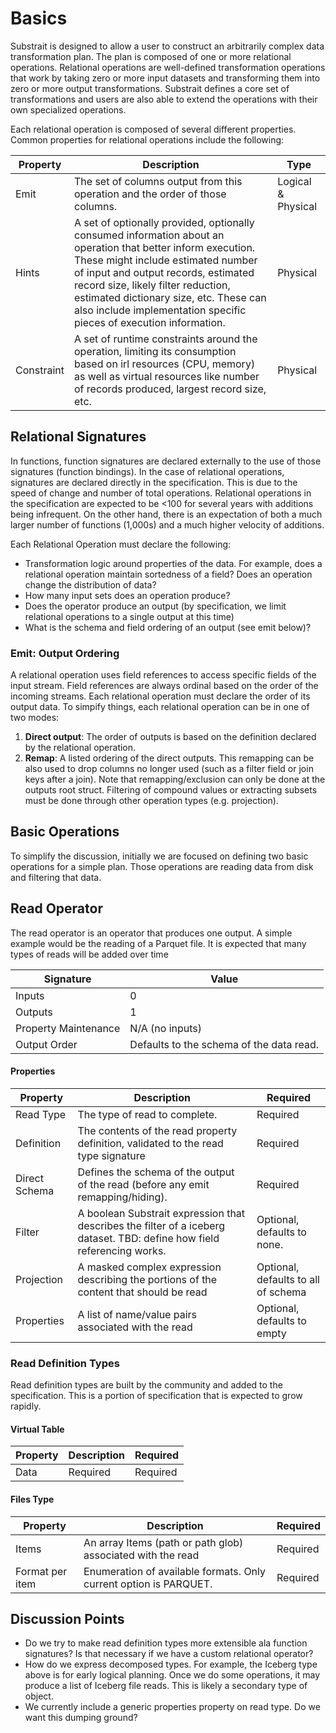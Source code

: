 # Basics

Substrait is designed to allow a user to construct an arbitrarily complex data transformation plan. The plan is composed of one or more relational operations. Relational operations are well-defined transformation operations that work by taking zero or more input datasets and transforming them into zero or more output transformations. Substrait defines a core set of transformations and users are also able to extend the operations with their own specialized operations. 

Each relational operation is composed of several different properties. Common properties for relational operations include the following:

| Property   | Description                                                  | Type               |
| ---------- | ------------------------------------------------------------ | ------------------ |
| Emit       | The set of columns output from this operation and the order of those columns. | Logical & Physical |
| Hints      | A set of optionally provided, optionally consumed information about an operation that better inform execution. These might include estimated number of input and output records, estimated record size, likely filter reduction, estimated dictionary size, etc. These can also include implementation specific pieces of execution information. | Physical           |
| Constraint | A set of runtime constraints around the operation, limiting its consumption based on irl resources (CPU, memory) as well as virtual resources like number of records produced, largest record size, etc. | Physical           |



## Relational Signatures

In functions, function signatures are declared externally to the use of those signatures (function bindings). In the case of relational operations, signatures are declared directly in the specification. This is due to the speed of change and number of total operations. Relational operations in the specification are expected to be <100 for several years with additions being infrequent. On the other hand, there is an expectation of both a much larger number of functions (1,000s) and a much higher velocity of additions.

Each Relational Operation must declare the following:

* Transformation logic around properties of the data. For example, does a relational operation maintain sortedness of a field? Does an operation change the distribution of data? 
* How many input sets does an operation produce? 
* Does the operator produce an output (by specification, we limit relational operations to a single output at this time)
* What is the schema and field ordering of an output (see emit below)?

### Emit: Output Ordering

A relational operation uses field references to access specific fields of the input stream. Field references are always ordinal based on the order of the incoming streams. Each relational operation must declare the order of its output data. To simpify things, each relational operation can be in one of two modes: 

1. **Direct output**: The order of outputs is based on the definition declared by the relational operation. 
2. **Remap**: A listed ordering of the direct outputs. This remapping can be also used to drop columns no longer used (such as a filter field or join keys after a join). Note that remapping/exclusion can only be done at the outputs root struct. Filtering of compound values or extracting subsets must be done through other operation types (e.g. projection).

## Basic Operations

To simplify the discussion, initially we are focused on defining two basic operations for a simple plan. Those operations are reading data from disk and filtering that data.



## Read Operator

The read operator is an operator that produces one output. A simple example would be the reading of a Parquet file. It is expected that many types of reads will be added over time

| Signature            | Value                                    |
| -------------------- | ---------------------------------------- |
| Inputs               | 0                                        |
| Outputs              | 1                                        |
| Property Maintenance | N/A (no inputs)                          |
| Output Order         | Defaults to the schema of the data read. |



#### Properties

| Property      | Description                                                  | Required                            |
| ------------- | ------------------------------------------------------------ | ----------------------------------- |
| Read Type     | The type of read to complete.                                | Required                            |
| Definition    | The contents of the read property definition, validated to the read type signature | Required                            |
| Direct Schema | Defines the schema of the output of the read (before any emit remapping/hiding). | Required                            |
| Filter        | A boolean Substrait expression that describes the filter of a iceberg dataset. TBD: define how field referencing works. | Optional, defaults to none.         |
| Projection    | A masked complex expression describing the portions of the content that should be read | Optional, defaults to all of schema |
| Properties    | A list of name/value pairs associated with the read          | Optional, defaults to empty         |

### Read Definition Types

Read definition types are built by the community and added to the specification. This is a portion of specification that is expected to grow rapidly.



#### Virtual Table

| Property | Description | Required |
| -------- | ----------- | -------- |
| Data     | Required    | Required |



#### Files Type

| Property        | Description                                                  | Required |
| --------------- | ------------------------------------------------------------ | -------- |
| Items           | An array Items (path or path glob) associated with the read  | Required |
| Format per item | Enumeration of available formats. Only current option is PARQUET. | Required |



## Discussion Points

* Do we try to make read definition types more extensible ala function signatures? Is that necessary if we have a custom relational operator?
* How do we express decomposed types. For example, the Iceberg type above is for early logical planning. Once we do some operations, it may produce a list of Iceberg file reads. This is likely a secondary type of object.
* We currently include a generic properties property on read type. Do we want this dumping ground? 

